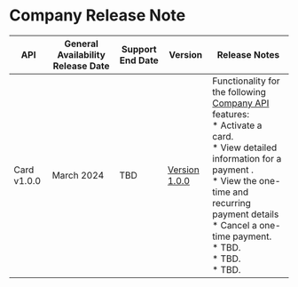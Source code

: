 # Company Release Note
| API                                                   | General Availability Release Date | Support End Date | Version        | Release Notes                                                                                                                                                                                                                                                                                                                                                                                                                                                                                                                                                                                                                                                                                                                                                                                                                                                                                                                                                                          |
|-------------------------------------------------------|-----------------------------------|------------------|----------------|----------------------------------------------------------------------------------------------------------------------------------------------------------------------------------------------------------------------------------------------------------------------------------------------------------------------------------------------------------------------------------------------------------------------------------------------------------------------------------------------------------------------------------------------------------------------------------------------------------------------------------------------------------------------------------------------------------------------------------------------------------------------------------------------------------------------------------------------------------------------------------------------------------------------------------------------------------------------------------------|
| Card v1.0.0                                           | March 2024                     | TBD              | [Version 1.0.0](../api/?type=put&path=/v1/payments/rightTimePayment&version=api)  | Functionality for the following [Company API]() features:  <br> * Activate a card. <br> *  View detailed information for a payment . <br> * View the one-time and recurring payment details <br> * Cancel a one-time payment. <br> * TBD. <br> * TBD. <br> * TBD.
